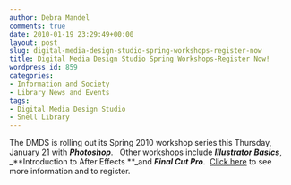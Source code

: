 ```yaml
---
author: Debra Mandel
comments: true
date: 2010-01-19 23:29:49+00:00
layout: post
slug: digital-media-design-studio-spring-workshops-register-now
title: Digital Media Design Studio Spring Workshops-Register Now!
wordpress_id: 859
categories:
- Information and Society
- Library News and Events
tags:
- Digital Media Design Studio
- Snell Library
---
```


The DMDS is rolling out its Spring 2010 workshop series this Thursday, January 21 with _**Photoshop**_.   Other workshops include **_Illustrator Basics_**, _**Introduction to After Effects **_and _**Final Cut Pro**_.  [Click here](http://www.lib.neu.edu/about_us/digital_media/digital_media_workshop/) to see  more information and to register.
